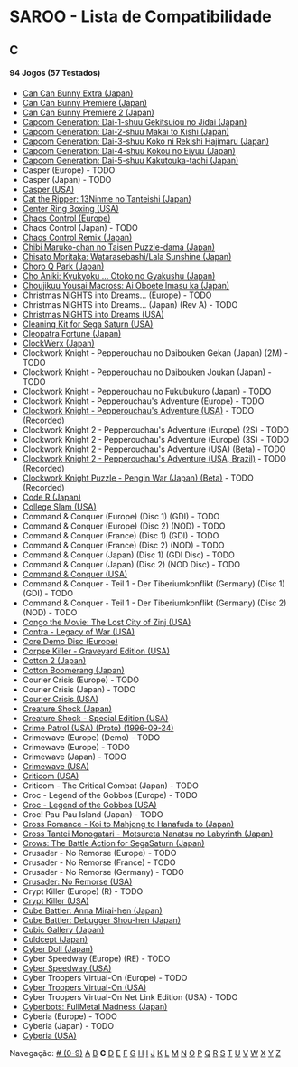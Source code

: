 # SAROO - Lista de Compatibilidade

## C

#### 94 Jogos (57 Testados)

- [Can Can Bunny Extra (Japan)](../../../Regions/Retails/Japan/T-19706G/01/README.md)
- [Can Can Bunny Premiere (Japan)](../../../Regions/Retails/Japan/T-19701G/01/README.md)
- [Can Can Bunny Premiere 2 (Japan)](../../../Regions/Retails/Japan/T-19703G/01/README.md)
- [Capcom Generation: Dai-1-shuu Gekitsuiou no Jidai (Japan)](../../../Regions/Retails/Japan/T-1232G/01/README.md)
- [Capcom Generation: Dai-2-shuu Makai to Kishi (Japan)](../../../Regions/Retails/Japan/T-1233G/01/README.md)
- [Capcom Generation: Dai-3-shuu Koko ni Rekishi Hajimaru (Japan)](../../../Regions/Retails/Japan/T-1234G/01/README.md)
- [Capcom Generation: Dai-4-shuu Kokou no Eiyuu (Japan)](../../../Regions/Retails/Japan/T-1235G/01/README.md)
- [Capcom Generation: Dai-5-shuu Kakutouka-tachi (Japan)](../../../Regions/Retails/Japan/T-1236G/01/README.md)
- Casper (Europe) - TODO
- Casper (Japan) - TODO
- [Casper (USA)](../../../Regions/Retails/USA/T-12512H/01/README.md)
- [Cat the Ripper: 13Ninme no Tanteishi (Japan)](../../../Regions/Retails/Japan/T-35701G/01/README.md)
- [Center Ring Boxing (USA)](../../../Regions/Retails/USA/T-6005H/01/README.md)
- [Chaos Control (Europe)](../../../Regions/Retails/Europe/T-15102H/01/README.md)
- Chaos Control (Japan) - TODO
- [Chaos Control Remix (Japan)](../../../Regions/Retails/Japan/T-7006G/01/README.md)
- [Chibi Maruko-chan no Taisen Puzzle-dama (Japan)](../../../Regions/Retails/Japan/T-9507G/01/README.md)
- [Chisato Moritaka: Watarasebashi/Lala Sunshine (Japan)](../../../Regions/Retails/Japan/GS-9172/01/README.md)
- [Choro Q Park (Japan)](../../../Regions/Retails/Japan/T-10314G/01/README.md)
- [Cho Aniki: Kyukyoku ... Otoko no Gyakushu (Japan)](../../../Regions/Retails/Japan/T-2503G/01/README.md)
- [Choujikuu Yousai Macross: Ai Oboete Imasu ka (Japan)](../../../Regions/Retails/Japan/T-23403G/01/README.md)
- Christmas NiGHTS into Dreams... (Europe) - TODO
- Christmas NiGHTS into Dreams... (Japan) (Rev A) - TODO
- [Christmas NiGHTS into Dreams (USA)](../../../Regions/Retails/USA/MK-81067/01/README.md)
- [Cleaning Kit for Sega Saturn (USA)](../../../Regions/Retails/USA/T-25901H/01/README.md)
- [Cleopatra Fortune (Japan)](../../../Regions/Retails/Japan/T-1108G/01/README.md)
- [ClockWerx (Japan)](../../../Regions/Retails/Japan/T-22302G/01/README.md)
- Clockwork Knight - Pepperouchau no Daibouken Gekan (Japan) (2M) - TODO
- Clockwork Knight - Pepperouchau no Daibouken Joukan (Japan) - TODO
- Clockwork Knight - Pepperouchau no Fukubukuro (Japan) - TODO
- Clockwork Knight - Pepperouchau's Adventure (Europe) - TODO
- [Clockwork Knight - Pepperouchau's Adventure (USA)](../../../Regions/Retails/USA/MK-81007/01/README.md) - TODO (Recorded)
- Clockwork Knight 2 - Pepperouchau's Adventure (Europe) (2S) - TODO
- Clockwork Knight 2 - Pepperouchau's Adventure (Europe) (3S) - TODO
- Clockwork Knight 2 - Pepperouchau's Adventure (USA) (Beta) - TODO
- [Clockwork Knight 2 - Pepperouchau's Adventure (USA, Brazil)](../../../Regions/Retails/USA/MK-81036/01/README.md) - TODO (Recorded)
- [Clockwork Knight Puzzle - Pengin War (Japan) (Beta)](../../../Regions/Retails/Japan/T-1236G/01/README.md) - TODO (Recorded)
- [Code R (Japan)](../../../Regions/Retails/Japan/T-23502G/01/README.md)
- [College Slam (USA)](../../../Regions/Retails/USA/T-8111H/01/README.md)
- Command & Conquer (Europe) (Disc 1) (GDI) - TODO
- Command & Conquer (Europe) (Disc 2) (NOD) - TODO
- Command & Conquer (France) (Disc 1) (GDI) - TODO
- Command & Conquer (France) (Disc 2) (NOD) - TODO
- Command & Conquer (Japan) (Disc 1) (GDI Disc) - TODO
- Command & Conquer (Japan) (Disc 2) (NOD Disc) - TODO
- [Command & Conquer (USA)](../../../Regions/Retails/USA/T-7028H/01/README.md)
- Command & Conquer - Teil 1 - Der Tiberiumkonflikt (Germany) (Disc 1) (GDI) - TODO
- Command & Conquer - Teil 1 - Der Tiberiumkonflikt (Germany) (Disc 2) (NOD) - TODO
- [Congo the Movie: The Lost City of Zinj (USA)](../../../Regions/Retails/USA/MK-81010/01/README.md)
- [Contra - Legacy of War (USA)](../../../Regions/Retails/USA/T-9507H/01/README.md)
- [Core Demo Disc (Europe)](../../../Regions/Retails/Europe/610-6576/01/README.md)
- [Corpse Killer - Graveyard Edition (USA)](../../../Regions/Retails/USA/T-16201H/01/README.md)
- [Cotton 2 (Japan)](../../../Regions/Retails/Japan/T-9904G/01/README.md)
- [Cotton Boomerang (Japan)](../../../Regions/Retails/Japan/T-9906G/01/README.md)
- Courier Crisis (Europe) - TODO
- Courier Crisis (Japan) - TODO
- [Courier Crisis (USA)](../../../Regions/Retails/USA/T-25415H/01/README.md)
- [Creature Shock (Japan)](../../../Regions/Retails/Japan/T-1303G/01/README.md)
- [Creature Shock - Special Edition (USA)](../../../Regions/Retails/USA/T-01304H/01/README.md)
- [Crime Patrol (USA) (Proto) (1996-09-24)](../../../Regions/Retails/USA/T-11102H/01/README.md)
- Crimewave (Europe) (Demo) - TODO
- Crimewave (Europe) - TODO
- Crimewave (Japan) - TODO
- [Crimewave (USA)](../../../Regions/Retails/USA/T-8807H/01/README.md)
- [Criticom (USA)](../../../Regions/Retails/USA/T-2302H/01/README.md)
- Criticom - The Critical Combat (Japan) - TODO
- Croc - Legend of the Gobbos (Europe) - TODO
- [Croc - Legend of the Gobbos (USA)](../../../Regions/Retails/USA/T-5029H-50/01/README.md)
- Croc! Pau-Pau Island (Japan) - TODO
- [Cross Romance - Koi to Mahjong to Hanafuda to (Japan)](../../../Regions/Retails/Japan/T-7103G/01/README.md)
- [Cross Tantei Monogatari - Motsureta Nanatsu no Labyrinth (Japan)](../../../Regions/Retails/Japan/T-36401G/01/README.md)
- [Crows: The Battle Action for SegaSaturn (Japan)](../../../Regions/Retails/Japan/T-16806G/01/README.md)
- Crusader - No Remorse (Europe) - TODO
- Crusader - No Remorse (France) - TODO
- Crusader - No Remorse (Germany) - TODO
- [Crusader: No Remorse (USA)](../../../Regions/Retails/USA/T-5014H/01/README.md)
- Crypt Killer (Europe) (R) - TODO
- [Crypt Killer (USA)](../../../Regions/Retails/USA/T-9509H/01/README.md)
- [Cube Battler: Anna Mirai-hen (Japan)](../../../Regions/Retails/Japan/T-21006G/01/README.md)
- [Cube Battler: Debugger Shou-hen (Japan)](../../../Regions/Retails/Japan/T-21004G/01/README.md)
- [Cubic Gallery (Japan)](../../../Regions/Retails/Japan/T-19401G/01/README.md)
- [Culdcept (Japan)](../../../Regions/Retails/Japan/T-31401G/01/README.md)
- [Cyber Doll (Japan)](../../../Regions/Retails/Japan/T-22401G/01/README.md)
- Cyber Speedway (Europe) (RE) - TODO
- [Cyber Speedway (USA)](../../../Regions/Retails/USA/MK-81204/01/README.md)
- Cyber Troopers Virtual-On (Europe) - TODO
- [Cyber Troopers Virtual-On (USA)](../../../Regions/Retails/USA/MK-81042/01/README.md)
- Cyber Troopers Virtual-On Net Link Edition (USA) - TODO
- [Cyberbots: FullMetal Madness (Japan)](../../../Regions/Retails/Japan/T-1217G/01/README.md)
- Cyberia (Europe) - TODO
- Cyberia (Japan) - TODO
- [Cyberia (USA)](../../../Regions/Retails/USA/T-12508H/01/README.md)

Navegação:
[# (0-9)](./09.md) [A](./A.md) [B](./B.md) **C** [D](./D.md) [E](./E.md) [F](./F.md) [G](./G.md) [H](./H.md) [I](./I.md) [J](./J.md) [K](./K.md) [L](./L.md) [M](./M.md) [N](./N.md) [O](./O.md) [P](./P.md) [Q](./Q.md) [R](./R.md) [S](./S.md) [T](./T.md) [U](./U.md) [V](./V.md) [W](./W.md) [X](./X.md) [Y](./Y.md) [Z](./Z.md)
